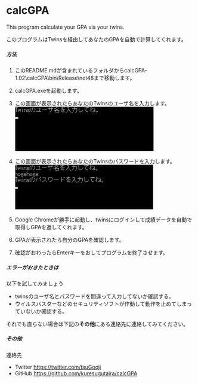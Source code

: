 # calcGPA
This program calculate your GPA via your twins.

このプログラムはTwinsを経由してあなたのGPAを自動で計算してくれます。

##### 方法

1. このREADME.mdが含まれているフォルダからcalcGPA-1.02\calcGPA\bin\Release\net48まで移動します。

2. calcGPA.exeを起動します。
3. この画面が表示されたらあなたのTwinsのユーザ名を入力します。![calcGPA-image1](https://github.com/kuresugutaira/calcGPA/blob/master/images/calcGPA-image1.png)
4. 
    この画面が表示されたらあなたのTwinsのパスワードを入力します。![calcGPA-image2](https://github.com/kuresugutaira/calcGPA/blob/master/images/calcGPA-image2.png)
5. Google Chromeが勝手に起動し、twinsにログインして成績データを自動で取得しGPAを返してくれます。
6. GPAが表示されたら自分のGPAを確認します。
7. 確認がおわったらEnterキーをおしてプログラムを終了させます。

##### エラーがおきたときは

以下を試してみましょう

* twinsのユーザ名とパスワードを間違って入力してないか確認する。
* ウイルスバスターなどのセキュリティソフトが作動して動作を止めてしまっていないか確認する。

それでも直らない場合は下記の**その他**にある連絡先に連絡してみてください。

##### その他

連絡先

* Twitter https://twitter.com/tsuGooji
* GitHub https://github.com/kuresugutaira/calcGPA




























































